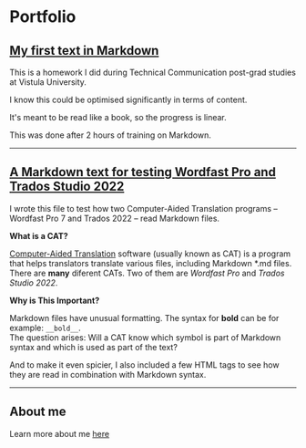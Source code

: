 Portfolio
===
## [My first text in Markdown](./Project-Woźnikowski-2022-11-27.md)
This is a homework I did during Technical Communication post-grad studies at Vistula University.

I know this could be optimised significantly in terms of content.

It's meant to be read like a book, so the progress is linear.

This was done after 2 hours of training on Markdown.

---

## [A Markdown text for testing Wordfast Pro and Trados Studio 2022](./Markdown-in-CAT-test.md)
I wrote this file to test how two Computer-Aided Translation programs – Wordfast Pro 7 and Trados 2022 – read Markdown files.

**What is a CAT?**

[Computer-Aided Translation](https://en.wikipedia.org/wiki/Computer-assisted_translation) software (usually known as CAT) is a program that helps translators translate various files, including Markdown \*.md files.
There are **many** diferent CATs. Two of them are *Wordfast Pro* and *Trados Studio 2022*.

**Why is This Important?**

Markdown files have unusual formatting. The syntax for __bold__ can be for example: `__bold__`.  
The question arises: Will a CAT know which symbol is part of Markdown syntax and which is used as part of the text?

And to make it even spicier, I also included a few HTML tags to see how they are read in combination with Markdown syntax.

---

## About me

Learn more about me [here](./README.md)
